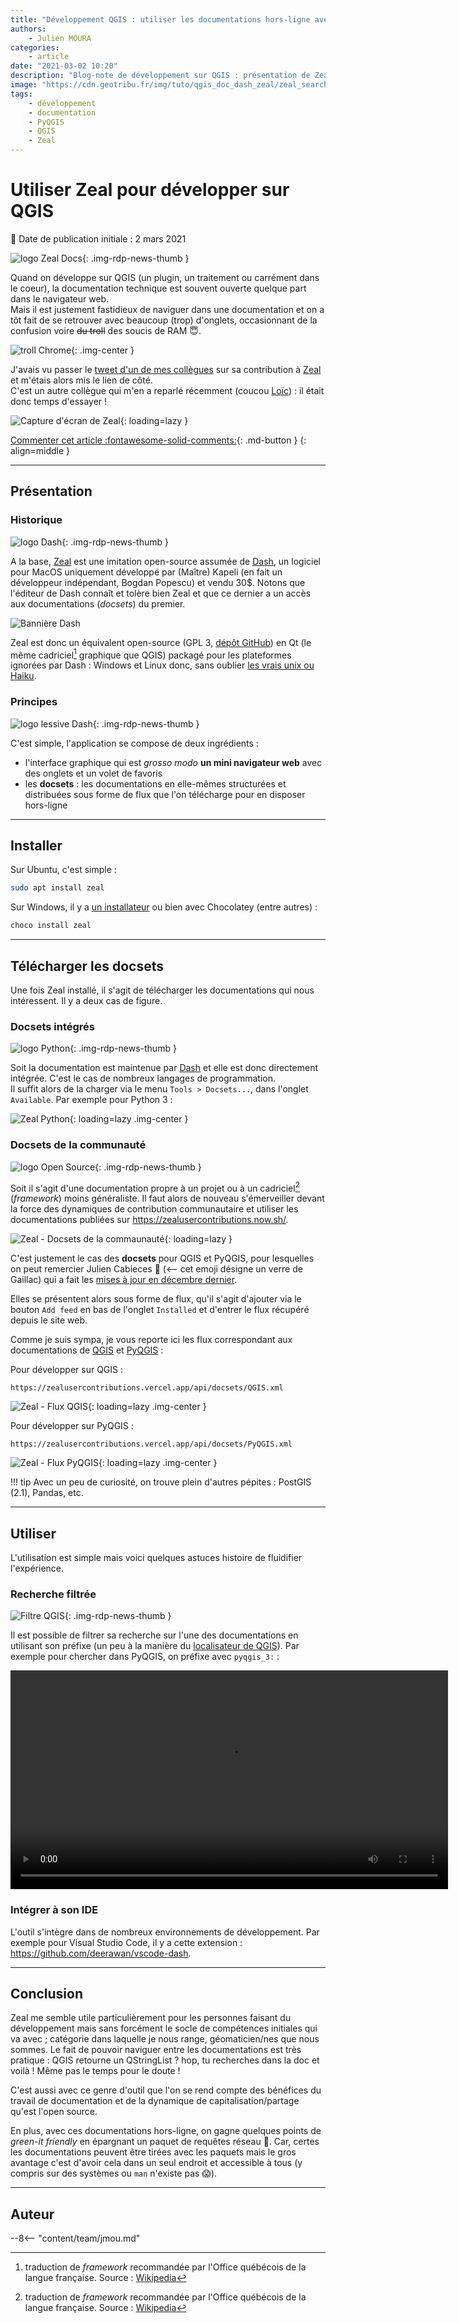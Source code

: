 ```yaml
---
title: "Développement QGIS : utiliser les documentations hors-ligne avec Zeal"
authors:
    - Julien MOURA
categories:
    - article
date: "2021-03-02 10:20"
description: "Blog-note de développement sur QGIS : présentation de Zeal qui permet de disposer d'un naviguer hors-ligne dans les documentations techniques de QGIS et PyQGIS."
image: "https://cdn.geotribu.fr/img/tuto/qgis_doc_dash_zeal/zeal_search_filtered_pyqgis_qgsprovider.png"
tags:
    - développement
    - documentation
    - PyQGIS
    - QGIS
    - Zeal
---
```


# Utiliser Zeal pour développer sur QGIS

:calendar: Date de publication initiale : 2 mars 2021

![logo Zeal Docs](https://cdn.geotribu.fr/img/logos-icones/logiciels_librairies/zeal.png "logo Zeal Docs"){: .img-rdp-news-thumb }

Quand on développe sur QGIS (un plugin, un traitement ou carrément dans le coeur), la documentation technique est souvent ouverte quelque part dans le navigateur web.  
Mais il est justement fastidieux de naviguer dans une documentation et on a tôt fait de se retrouver avec beaucoup (trop) d'onglets, occasionnant de la confusion voire ~~du troll~~ des soucis de RAM  :innocent:.

![troll Chrome](https://cdn.geotribu.fr/img/tuto/qgis_doc_dash_zeal/troll_chrome_tabs.jpeg "Troll nombre d'onglets sur Chrome"){: .img-center }

J'avais vu passer le [tweet d'un de mes collègues](https://twitter.com/CabiecesJ/status/1339870135897747456) sur sa contribution à [Zeal] et m'étais alors mis le lien de côté.  
C'est un autre collègue qui m'en a reparlé récemment (coucou [Loïc](https://twitter.com/lo_bartoletti)) : il était donc temps d'essayer !

![Capture d'écran de Zeal](https://cdn.geotribu.fr/img/tuto/qgis_doc_dash_zeal/zeal_search_filtered_pyqgis_qgsprovider.png "Zeal - Recherche filtrée sur PyQGIS"){: loading=lazy }

[Commenter cet article :fontawesome-solid-comments:](#__comments){: .md-button }
{: align=middle }

----

## Présentation

### Historique

![logo Dash](https://cdn.geotribu.fr/img/logos-icones/logiciels_librairies/dash_docs.png "logo Dash"){: .img-rdp-news-thumb }

A la base, [Zeal] est une imitation open-source assumée de [Dash], un logiciel pour MacOS uniquement développé par (Maître) Kapeli (en fait un développeur indépendant, Bogdan Popescu) et vendu 30$. Notons que l'éditeur de Dash connaît et tolère bien Zeal et que ce dernier a un accès aux documentations (*docsets*) du premier.

![Bannière Dash](https://cdn.geotribu.fr/img/tuto/qgis_doc_dash_zeal/dash_banner.png "Bannière Dash")

Zeal est donc un équivalent open-source (GPL 3, [dépôt GitHub](https://github.com/zealdocs/zeal)) en Qt (le même cadriciel[^1] graphique que QGIS) packagé pour les plateformes ignorées par Dash : Windows et Linux donc, sans oublier [les vrais unix ou Haiku](https://github.com/haikuports/haikuports/tree/master/app-doc/zeal).

### Principes

![logo lessive Dash](https://cdn.geotribu.fr/img/tuto/qgis_doc_dash_zeal/dash_lessive.jpg "logo lessive Dash"){: .img-rdp-news-thumb }

C'est simple, l'application se compose de deux ingrédients :

- l'interface graphique qui est *grosso modo* **un mini navigateur web** avec des onglets et un volet de favoris
- les **docsets** : les documentations en elle-mêmes structurées et distribuées sous forme de flux que l'on télécharge pour en disposer hors-ligne

----

## Installer

Sur Ubuntu, c'est simple :

```bash
sudo apt install zeal
```

Sur Windows, il y a [un installateur](https://zealdocs.org/download.html#windows) ou bien avec Chocolatey (entre autres) :

```powershell
choco install zeal
```

----

## Télécharger les docsets

Une fois Zeal installé, il s'agit de télécharger les documentations qui nous intéressent. Il y a deux cas de figure.

### Docsets intégrés

![logo Python](https://cdn.geotribu.fr/img/logos-icones/programmation/python.png "logo Python"){: .img-rdp-news-thumb }

Soit la documentation est maintenue par [Dash] et elle est donc directement intégrée. C'est le cas de nombreux langages de programmation.  
Il suffit alors de la charger via le menu `Tools > Docsets...`, dans l'onglet `Available`. Par exemple pour Python 3 :

![Zeal Python](https://cdn.geotribu.fr/img/tuto/qgis_doc_dash_zeal/zeal_feeds_dash_python.png "Zeal - Docsets Python"){: loading=lazy .img-center }

### Docsets de la communauté

![logo Open Source](https://cdn.geotribu.fr/img/logos-icones/opensource.png "logo Open Source"){: .img-rdp-news-thumb }

Soit il s'agit d'une documentation propre à un projet ou à un cadriciel[^1] (*framework*) moins généraliste. Il faut alors de nouveau s'émerveiller devant la force des dynamiques de contribution communautaire et utiliser les documentations publiées sur <https://zealusercontributions.now.sh/>.

![Zeal - Docsets de la commaunauté](https://cdn.geotribu.fr/img/tuto/qgis_doc_dash_zeal/zeal_feeds_qgis.png "Zeal - Docsets de la commaunauté filtrés sur le mot-clé qgis"){: loading=lazy }

C'est justement le cas des **docsets** pour QGIS et PyQGIS, pour lesquelles on peut remercier Julien Cabieces :wine_glass: (<-- cet emoji désigne un verre de Gaillac) qui a fait les [mises à jour en décembre dernier](https://github.com/Kapeli/Dash-User-Contributions/pulls?q=is%3Apr+is%3Aclosed+qgis).

Elles se présentent alors sous forme de flux, qu'il s'agit d'ajouter via le bouton `Add feed` en bas de l'onglet `Installed` et d'entrer le flux récupéré depuis le site web.

Comme je suis sympa, je vous reporte ici les flux correspondant aux documentations de [QGIS](https://qgis.org/api/3.16/) et [PyQGIS](https://qgis.org/pyqgis/3.16/) :

Pour développer sur QGIS :

```http
https://zealusercontributions.vercel.app/api/docsets/QGIS.xml
```

![Zeal - Flux QGIS](https://cdn.geotribu.fr/img/tuto/qgis_doc_dash_zeal/zeal_feeds_contrib_qgis.png "Zeal - Flux QGIS"){: loading=lazy .img-center }

Pour développer sur PyQGIS :

```http
https://zealusercontributions.vercel.app/api/docsets/PyQGIS.xml
```

![Zeal - Flux PyQGIS](https://cdn.geotribu.fr/img/tuto/qgis_doc_dash_zeal/zeal_feeds_contrib_pyqgis.png "Zeal - Flux PyQGIS"){: loading=lazy .img-center }

!!! tip
    Avec un peu de curiosité, on trouve plein d'autres pépites : PostGIS (2.1), Pandas, etc.

----

## Utiliser

L'utilisation est simple mais voici quelques astuces histoire de fluidifier l'expérience.

### Recherche filtrée

![Filtre QGIS](https://raw.githubusercontent.com/qgis/QGIS/master/images/themes/default/mActionFilter2.svg "Filtre QGIS"){: .img-rdp-news-thumb }

Il est possible de filtrer sa recherche sur l'une des documentations en utilisant son préfixe (un peu à la manière du [localisateur de QGIS](https://docs.qgis.org/3.16/fr/docs/user_manual/introduction/qgis_configuration.html#locator-settings)). Par exemple pour chercher dans PyQGIS, on préfixe avec `pyqgis_3:` :

<video width="700" controls>
    <!-- markdownlint-disable MD033 -->
    <source src="https://cdn.geotribu.fr/img/tuto/qgis_doc_dash_zeal/zeal_demo_pyqgis.mp4" type="video/mp4">
    Votre navigateur ne supporte pas la balise video HTML 5.
    <!-- markdownlint-enable MD033 -->
</video>

### Intégrer à son IDE

L'outil s'intègre dans de nombreux environnements de développement. Par exemple pour Visual Studio Code, il y a cette extension : <https://github.com/deerawan/vscode-dash>.

----

## Conclusion

Zeal me semble utile particulièrement pour les personnes faisant du développement mais sans forcément le socle de compétences initiales qui va avec ; catégorie dans laquelle je nous range, géomaticien/nes que nous sommes. Le fait de pouvoir naviguer entre les documentations est très pratique : QGIS retourne un QStringList ? hop, tu recherches dans la doc et voilà ! Même pas le temps pour le doute !

C'est aussi avec ce genre d'outil que l'on se rend compte des bénéfices du travail de documentation et de la dynamique de capitalisation/partage qu'est l'open source.

En plus, avec ces documentations hors-ligne, on gagne quelques points de *green-it friendly* en épargnant un paquet de requêtes réseau :leafy_green:. Car, certes les documentations peuvent être tirées avec les paquets mais le gros avantage c'est d'avoir cela dans un seul endroit et accessible à tous (y compris sur des systèmes ou `man` n'existe pas :scream:).

----

## Auteur

--8<-- "content/team/jmou.md"

<!-- Footnotes reference -->
[^1]: traduction de _framework_ recommandée par l'Office québécois de la langue française. Source : [Wikipedia](https://fr.wikipedia.org/wiki/Framework#Traduction_fran%C3%A7aise)

<!-- hyperlinks reference -->
[Dash]: https://kapeli.com/dash
[Velocity]: https://velocity.silverlakesoftware.com/
[Zeal]: https://zealdocs.org/
